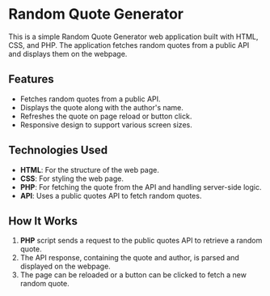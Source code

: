 # Random Quote Generator

This is a simple Random Quote Generator web application built with HTML, CSS, and PHP. The application fetches random quotes from a public API and displays them on the webpage.

## Features

- Fetches random quotes from a public API.
- Displays the quote along with the author's name.
- Refreshes the quote on page reload or button click.
- Responsive design to support various screen sizes.

## Technologies Used

- **HTML**: For the structure of the web page.
- **CSS**: For styling the web page.
- **PHP**: For fetching the quote from the API and handling server-side logic.
- **API**: Uses a public quotes API to fetch random quotes.

## How It Works

1. **PHP** script sends a request to the public quotes API to retrieve a random quote.
2. The API response, containing the quote and author, is parsed and displayed on the webpage.
3. The page can be reloaded or a button can be clicked to fetch a new random quote.

